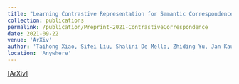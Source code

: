 ```yaml
---
title: "Learning Contrastive Representation for Semantic Correspondence"
collection: publications
permalink: /publication/Preprint-2021-ContrastiveCorrespondence
date: 2021-09-22
venue: 'ArXiv'
author: 'Taihong Xiao, Sifei Liu, Shalini De Mello, Zhiding Yu, Jan Kautz, Ming-Hsuan Yang'
location: 'Anywhere'
---
```


[[ArXiv]](https://arxiv.org/abs/2109.10967)


